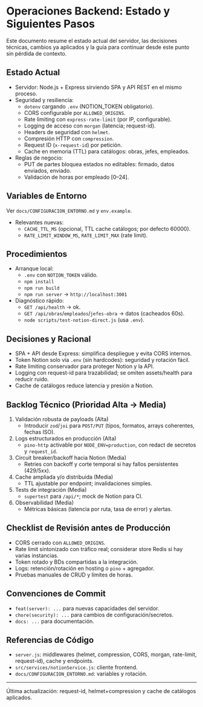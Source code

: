# Operaciones Backend: Estado y Siguientes Pasos

Este documento resume el estado actual del servidor, las decisiones técnicas, cambios ya aplicados y la guía para continuar desde este punto sin pérdida de contexto.

## Estado Actual
- Servidor: Node.js + Express sirviendo SPA y API REST en el mismo proceso.
- Seguridad y resiliencia:
  - `dotenv` cargando `.env` (NOTION_TOKEN obligatorio).
  - CORS configurable por `ALLOWED_ORIGINS`.
  - Rate limiting con `express-rate-limit` (por IP, configurable).
  - Logging de acceso con `morgan` (latencia; request-id).
  - Headers de seguridad con `helmet`.
  - Compresión HTTP con `compression`.
  - Request ID (`x-request-id`) por petición.
  - Cache en memoria (TTL) para catálogos: obras, jefes, empleados.
- Reglas de negocio:
  - PUT de partes bloquea estados no editables: firmado, datos enviados, enviado.
  - Validación de horas por empleado [0–24].

## Variables de Entorno
Ver `docs/CONFIGURACION_ENTORNO.md` y `env.example`.
- Relevantes nuevas:
  - `CACHE_TTL_MS` (opcional, TTL cache catálogos; por defecto 60000).
  - `RATE_LIMIT_WINDOW_MS`, `RATE_LIMIT_MAX` (rate limit).

## Procedimientos
- Arranque local:
  - `.env` con `NOTION_TOKEN` válido.
  - `npm install`
  - `npm run build`
  - `npm run server` → `http://localhost:3001`
- Diagnóstico rápido:
  - `GET /api/health` → ok.
  - `GET /api/obras`/`empleados`/`jefes-obra` → datos (cacheados 60s).
  - `node scripts/test-notion-direct.js` (usa `.env`).

## Decisiones y Racional
- SPA + API desde Express: simplifica despliegue y evita CORS internos.
- Token Notion solo vía `.env` (sin hardcodes): seguridad y rotación fácil.
- Rate limiting conservador para proteger Notion y la API.
- Logging con request-id para trazabilidad; se omiten assets/health para reducir ruido.
- Cache de catálogos reduce latencia y presión a Notion.

## Backlog Técnico (Prioridad Alta → Media)
1) Validación robusta de payloads (Alta)
   - Introducir `zod`/`joi` para `POST/PUT` (tipos, formatos, arrays coherentes, fechas ISO).
2) Logs estructurados en producción (Alta)
   - `pino-http` activable por `NODE_ENV=production`, con redact de secretos y `request_id`.
3) Circuit breaker/backoff hacia Notion (Media)
   - Retries con backoff y corte temporal si hay fallos persistentes (429/5xx).
4) Cache ampliada y/o distribuida (Media)
   - TTL ajustable por endpoint; invalidaciones simples.
5) Tests de integración (Media)
   - `supertest` para `/api/*`; mock de Notion para CI.
6) Observabilidad (Media)
   - Métricas básicas (latencia por ruta, tasa de error) y alertas.

## Checklist de Revisión antes de Producción
- CORS cerrado con `ALLOWED_ORIGINS`.
- Rate limit sintonizado con tráfico real; considerar store Redis si hay varias instancias.
- Token rotado y BDs compartidas a la integración.
- Logs: retención/rotación en hosting o `pino` + agregador.
- Pruebas manuales de CRUD y límites de horas.

## Convenciones de Commit
- `feat(server): ...` para nuevas capacidades del servidor.
- `chore(security): ...` para cambios de configuración/secretos.
- `docs: ...` para documentación.

## Referencias de Código
- `server.js`: middlewares (helmet, compression, CORS, morgan, rate-limit, request-id), cache y endpoints.
- `src/services/notionService.js`: cliente frontend.
- `docs/CONFIGURACION_ENTORNO.md`: variables y rotación.

---
Última actualización: request-id, helmet+compression y cache de catálogos aplicados.
